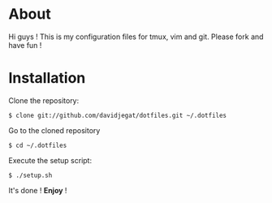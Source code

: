 About
=====

Hi guys ! This is my configuration files for tmux, vim and git. Please
fork and have fun !

Installation
============

Clone the repository:

    $ clone git://github.com/davidjegat/dotfiles.git ~/.dotfiles

Go to the cloned repository

    $ cd ~/.dotfiles

Execute the setup script:

    $ ./setup.sh

It's done ! **Enjoy** !
